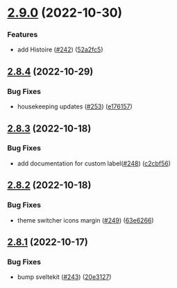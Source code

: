 # [2.9.0](https://github.com/EddieHubCommunity/good-first-issue-finder/compare/v2.8.4...v2.9.0) (2022-10-30)


### Features

* add Histoire ([#242](https://github.com/EddieHubCommunity/good-first-issue-finder/issues/242)) ([52a2fc5](https://github.com/EddieHubCommunity/good-first-issue-finder/commit/52a2fc501acce5d5bf97e22e5faef35e5fe4cffa))



## [2.8.4](https://github.com/EddieHubCommunity/good-first-issue-finder/compare/v2.8.3...v2.8.4) (2022-10-29)


### Bug Fixes

* housekeeping updates ([#253](https://github.com/EddieHubCommunity/good-first-issue-finder/issues/253)) ([e176157](https://github.com/EddieHubCommunity/good-first-issue-finder/commit/e17615716686b27bb14fe8ae15065690beec5948))



## [2.8.3](https://github.com/EddieHubCommunity/good-first-issue-finder/compare/v2.8.2...v2.8.3) (2022-10-18)


### Bug Fixes

* add documentation for custom label([#248](https://github.com/EddieHubCommunity/good-first-issue-finder/issues/248)) ([c2cbf56](https://github.com/EddieHubCommunity/good-first-issue-finder/commit/c2cbf56efec2d481949e3084dc4c6466b0039133))



## [2.8.2](https://github.com/EddieHubCommunity/good-first-issue-finder/compare/v2.8.1...v2.8.2) (2022-10-18)


### Bug Fixes

* theme switcher icons margin ([#249](https://github.com/EddieHubCommunity/good-first-issue-finder/issues/249)) ([63e6266](https://github.com/EddieHubCommunity/good-first-issue-finder/commit/63e62665513c306c6f3038d8ad02db3f22c7bcdd))



## [2.8.1](https://github.com/EddieHubCommunity/good-first-issue-finder/compare/v2.8.0...v2.8.1) (2022-10-17)


### Bug Fixes

* bump sveltekit ([#243](https://github.com/EddieHubCommunity/good-first-issue-finder/issues/243)) ([20e3127](https://github.com/EddieHubCommunity/good-first-issue-finder/commit/20e3127d7e235e2e759ed3fe316c1181674464e6))



